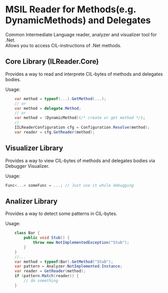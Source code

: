 # MSIL Reader for Methods(e.g. DynamicMethods) and Delegates

Common Intermediate Language reader, analyzer and visualizer tool for .Net.  
Allows you to access CIL-instructions of .Net methods.

## Core Library (ILReader.Core)

Provides a way to read and interprete CIL-bytes of methods and delegates bodies.

Usage:

```cs
    var method = typeof(...).GetMethod(...);
    // or
    var method = delegate.Method;
    // or
    var method = (DynamicMethod)(/* create or get method */);
    //
    IILReaderConfiguration cfg = Configuration.Resolve(method);
    var reader = cfg.GetReader(method);
```

## Visualizer Library

Provides a way to view CIL-bytes of methods and delegates bodies via Debugger Visualizer.

Usage:

```cs
Func<...> someFunc = ...; // Just use it while debugging
```

## Analizer Library

Provides a way to detect some patterns in  CIL-bytes.

Usage:

```cs
    class Bar {
        public void Stub() {
            throw new NotImplementedException("Stub");
        }
    }
    //...
    var method = typeof(Bar).GetMethod("Stub");
    var pattern = Analyzer.NotImplemented.Instance;
    var reader = GetReader(method);
    if (pattern.Match(reader)) {
        // do something
    }
```